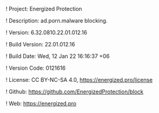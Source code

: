 ! Project: Energized Protection

! Description: ad.porn.malware blocking.

! Version: 6.32.0810.22.01.012.16

! Build Version: 22.01.012.16

! Build Date: Wed, 12 Jan 22 16:16:37 +06

! Version Code: 0121616

! License: CC BY-NC-SA 4.0, https://energized.pro/license

! Github: https://github.com/EnergizedProtection/block

! Web: https://energized.pro
